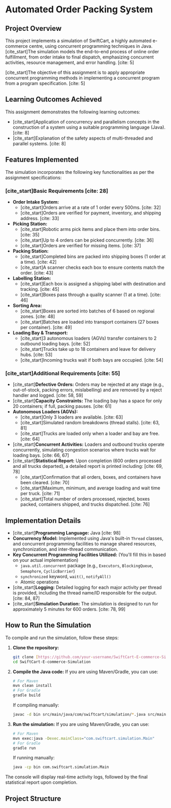 ﻿# Automated Order Packing System

## Project Overview

This project implements a simulation of SwiftCart, a highly automated e-commerce centre, using concurrent programming techniques in Java. [cite_start]The simulation models the end-to-end process of online order fulfillment, from order intake to final dispatch, emphasizing concurrent activities, resource management, and error handling. [cite: 5]

[cite_start]The objective of this assignment is to apply appropriate concurrent programming methods in implementing a concurrent program from a program specification. [cite: 5]

## Learning Outcomes Achieved

This assignment demonstrates the following learning outcomes:

* [cite_start]Application of concurrency and parallelism concepts in the construction of a system using a suitable programming language (Java). [cite: 8]
* [cite_start]Explanation of the safety aspects of multi-threaded and parallel systems. [cite: 8]

## Features Implemented

The simulation incorporates the following key functionalities as per the assignment specifications:

### [cite_start]Basic Requirements [cite: 28]

* **Order Intake System:**
    * [cite_start]Orders arrive at a rate of 1 order every 500ms. [cite: 32]
    * [cite_start]Orders are verified for payment, inventory, and shipping address. [cite: 33]
* **Picking Station:**
    * [cite_start]Robotic arms pick items and place them into order bins. [cite: 35]
    * [cite_start]Up to 4 orders can be picked concurrently. [cite: 36]
    * [cite_start]Orders are verified for missing items. [cite: 37]
* **Packing Station:**
    * [cite_start]Completed bins are packed into shipping boxes (1 order at a time). [cite: 42]
    * [cite_start]A scanner checks each box to ensure contents match the order. [cite: 43]
* **Labelling Station:**
    * [cite_start]Each box is assigned a shipping label with destination and tracking. [cite: 45]
    * [cite_start]Boxes pass through a quality scanner (1 at a time). [cite: 46]
* **Sorting Area:**
    * [cite_start]Boxes are sorted into batches of 6 based on regional zones. [cite: 48]
    * [cite_start]Batches are loaded into transport containers (27 boxes per container). [cite: 49]
* **Loading Bay & Transport:**
    * [cite_start]3 autonomous loaders (AGVs) transfer containers to 2 outbound loading bays. [cite: 52]
    * [cite_start]Trucks take up to 18 containers and leave for delivery hubs. [cite: 53]
    * [cite_start]Incoming trucks wait if both bays are occupied. [cite: 54]

### [cite_start]Additional Requirements [cite: 55]

* [cite_start]**Defective Orders:** Orders may be rejected at any stage (e.g., out-of-stock, packing errors, mislabelling) and are removed by a reject handler and logged. [cite: 58, 59]
* [cite_start]**Capacity Constraints:** The loading bay has a space for only 20 containers; if full, packing pauses. [cite: 61]
* **Autonomous Loaders (AGVs):**
    * [cite_start]Only 3 loaders are available. [cite: 63]
    * [cite_start]Simulated random breakdowns (thread stalls). [cite: 63, 81]
    * [cite_start]Trucks are loaded only when a loader and bay are free. [cite: 64]
* [cite_start]**Concurrent Activities:** Loaders and outbound trucks operate concurrently, simulating congestion scenarios where trucks wait for loading bays. [cite: 66, 67]
* [cite_start]**Statistical Report:** Upon completion (600 orders processed and all trucks departed), a detailed report is printed including: [cite: 69, 78]
    * [cite_start]Confirmation that all orders, boxes, and containers have been cleared. [cite: 70]
    * [cite_start]Maximum, minimum, and average loading and wait time per truck. [cite: 71]
    * [cite_start]Total number of orders processed, rejected, boxes packed, containers shipped, and trucks dispatched. [cite: 76]

## Implementation Details

* [cite_start]**Programming Language:** Java [cite: 98]
* **Concurrency Model:** Implemented using Java's built-in `Thread` classes, and concurrent programming facilities to manage shared resources, synchronization, and inter-thread communication.
* **Key Concurrent Programming Facilities Utilized:** (You'll fill this in based on your actual implementation)
    * `java.util.concurrent` package (e.g., `Executors`, `BlockingQueue`, `Semaphore`, `CyclicBarrier`)
    * `synchronized` keyword, `wait()`, `notifyAll()`
    * Atomic operations
* [cite_start]**Logging:** Detailed logging for each major activity per thread is provided, including the thread name/ID responsible for the output. [cite: 84, 87]
* [cite_start]**Simulation Duration:** The simulation is designed to run for approximately 5 minutes for 600 orders. [cite: 78, 99]

## How to Run the Simulation

To compile and run the simulation, follow these steps:

1.  **Clone the repository:**
    ```bash
    git clone [https://github.com/your-username/SwiftCart-E-commerce-Simulation.git](https://github.com/your-username/SwiftCart-E-commerce-Simulation.git)
    cd SwiftCart-E-commerce-Simulation
    ```
2.  **Compile the Java code:**
    If you are using Maven/Gradle, you can use:
    ```bash
    # For Maven
    mvn clean install
    # For Gradle
    gradle build
    ```
    If compiling manually:
    ```bash
    javac -d bin src/main/java/com/swiftcart/simulation/*.java src/main/java/com/swiftcart/simulation/util/*.java
    ```
3.  **Run the simulation:**
    If you are using Maven/Gradle, you can use:
    ```bash
    # For Maven
    mvn exec:java -Dexec.mainClass="com.swiftcart.simulation.Main"
    # For Gradle
    gradle run
    ```
    If running manually:
    ```bash
    java -cp bin com.swiftcart.simulation.Main
    ```

The console will display real-time activity logs, followed by the final statistical report upon completion.

## Project Structure
